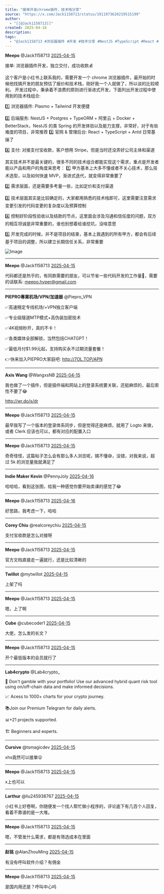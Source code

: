 ```yaml
---
title: "接单开发chrome插件，技术栈分享"
source: "https://x.com/Jack1158713/status/1911973620219515199"
author:
  - "[[@Jack1158713]]"
created: 2025-04-16
description:
tags:
  - "@Jack1158713 #浏览器插件 #开发 #技术分享 #NestJS #TypeScript #React #Plasmo #Tailwind"
---
```

**Meepo** @Jack1158713 [2025-04-15](https://x.com/Jack1158713/status/1911973620219515199)

接单: 浏览器插件开发，独立交付，成功收款💰

这个客户是小红书上联系我的，需要开发一个 chrome 浏览器插件，最开始的时候他找搞开发的朋友预估了报价和技术栈，刚好我一个人就做了，所以谈的比较顺利。 开发过程中，秉承着不浪费的原则进行渐进式开发，下面列出开发过程中使用到的技术栈组合:

1️⃣ 浏览器插件: Plasmo + Tailwind 开发便捷

2️⃣ 后端服务: NestJS + Postgres + TypeORM + 阿里云 + Docker + BetterStack，NestJS 的类 Spring 的开发体验以及能力支撑，非常好，对于有些难度的项目，非常推荐 3️⃣ 官网 & 管理后台: React + TypeScript + Antd 日常基操了

4️⃣ 支付: 对接支付宝收款，客户想用 Stripe，但是当时还没弄好公司主体和渠道

其实技术并不是最关键的，很多不同的技术组合都能实现这个需求，重点是开发者能以产品和用户的角度来思考： 1️⃣ 甲方基本上大多不懂或者不关心技术，那么技术选型，以及如何快速 MVP，渐进式迭代，就变得非常重要了

2️⃣ 需求层面，还是需要多考量一些，比如定价和支付渠道

3️⃣ 技术层面其实是比较确定的，大家都用熟悉的技术栈即可，这里需要注意需求变更引发的代码变更的复杂度以及预算控制

4️⃣ 控制好阶段性验收以及结款的节点，这里面会涉及沟通和信任度的问题，双方的相互坦诚是非常重要的，谁也别想着给谁挖坑，没啥意思

5️⃣ 开发完成的时候，并不是项目的结束，基本上我遇到的所有甲方，都会有后续基于项目的调整，所以建立长期信任关系，非常重要

![Image](https://pbs.twimg.com/media/GoixsZsWQAAfNol?format=jpg&name=large)

---

**Meepo** @Jack1158713 [2025-04-15](https://x.com/Jack1158713/status/1911973987254747196)

代码都还是热乎的，有同款需要的朋友，可以节省一些代码开发的工作量🤪，需要的话联系: meepo.hyper@gmail.com

---

**PIEPRO專業机场/VPN/加速器** @Piepro\_VPN

✅高速穩定专线机场/+VPN独立客户端

✅专业级隧道MTP模式+高伪装加密技术

✅4K视频秒开，真的不卡！

✅各类媒体全部解锁，当然包括CHATGPT！

✅最低月付$1.99元起，支持购买永不过期流量套餐！

👉快来加入PIEPRO大家庭吧: http://7OL.TOP/APN

---

**Axis Wang** @WangxsNB [2025-04-15](https://x.com/WangxsNB/status/1912002182846812402)

我也做了一个插件，但是插件端和网站上的登录系统要关联，还挺麻烦的，最后索性不要了😂

http://wr.do/s/dr

---

**Meepo** @Jack1158713 [2025-04-15](https://x.com/Jack1158713/status/1912003009502187681)

最早我写了一个版本的登录体系同步，但是觉得还是麻烦，就用了 Logto 来做，或者 Clerk 应该也可以，都有对应的配置入口

---

**Meepo** @Jack1158713 [2025-04-15](https://x.com/Jack1158713/status/1912114991643365605)

奇奇怪怪，这篇帖子怎么会有那么多人浏览呢，搞不懂😅，没错，对我来说，超过 5k 的浏览量我就满足了

---

**Indie Maker Kevin** @PennyJoly [2025-04-16](https://x.com/PennyJoly/status/1912295566949875899)

哈哈哈，看到这张图，给我一种感觉你要开始卖课的感觉了😂

---

**Meepo** @Jack1158713 [2025-04-16](https://x.com/Jack1158713/status/1912302394953855187)

好思路，我考虑一下，哈哈

---

**Corey Chiu** @realcoreychiu [2025-04-15](https://x.com/realcoreychiu/status/1911998580732383233)

支付宝收款是怎么对接呀

---

**Meepo** @Jack1158713 [2025-04-15](https://x.com/Jack1158713/status/1912001943175893240)

官方文档直接走一遍就行，还是比较清晰的

---

**Twillot** @mytwillot [2025-04-15](https://x.com/mytwillot/status/1912116505904369665)

上架了吗

---

**Meepo** @Jack1158713 [2025-04-15](https://x.com/Jack1158713/status/1912127306971431066)

嗯，上了啊

---

**Cube** @cubecoder1 [2025-04-15](https://x.com/cubecoder1/status/1912085489030758650)

大佬，怎么发的长文？

---

**Meepo** @Jack1158713 [2025-04-15](https://x.com/Jack1158713/status/1912100725691158540)

开个最低版本的会员就行了

---

**Lab4crypto** @Lab4crypto\_

🚀 Don't gamble with your portfolio! Use our advanced hybrid quant risk tool using on/off-chain data and make informed decisions.

📈 Acess to 1000+ charts for your crypto journey.

📚Join our Premium Telegram for daily alerts.

📊+21 projects supported.

🏗️ Beginners and experts.

---

**Cursive** @tsmagicdev [2025-04-15](https://x.com/tsmagicdev/status/1912016967458017544)

xhs竟然可以接單😮

---

**Meepo** @Jack1158713 [2025-04-15](https://x.com/Jack1158713/status/1912020374881288639)

x上也可以

---

**Larthur** @liu245938767 [2025-04-15](https://x.com/liu245938767/status/1912177073571152370)

小红书上好卷啊，你随便发一个找人帮忙做小程序的，评论底下有几百个人回复，看着不靠谱的是一大堆。

---

**Meepo** @Jack1158713 [2025-04-15](https://x.com/Jack1158713/status/1912284834980065318)

嗯，不管发什么需求，都是有筛选成本在里面

---

**赵铭** @AlanZhouMing [2025-04-15](https://x.com/AlanZhouMing/status/1912211007541587980)

有没有呼叫软件介绍？有佣金

---

**Meepo** @Jack1158713 [2025-04-15](https://x.com/Jack1158713/status/1912284652246823404)

是国内用还是？呼叫中心吗